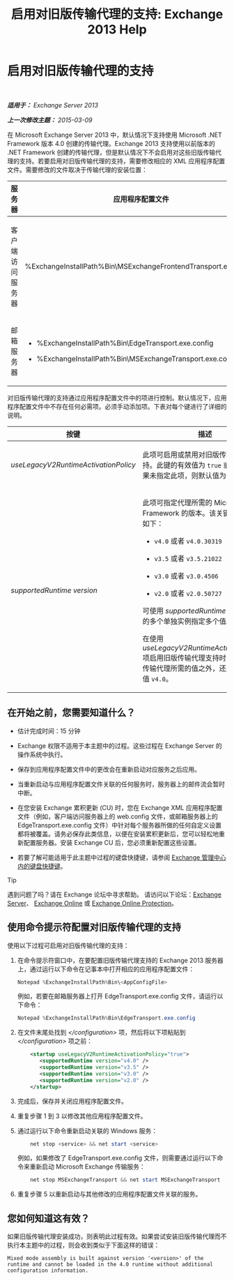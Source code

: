﻿---
title: '启用对旧版传输代理的支持: Exchange 2013 Help'
TOCTitle: 启用对旧版传输代理的支持
ms:assetid: 00617e87-7199-406e-b4a3-94378f657f1f
ms:mtpsurl: https://technet.microsoft.com/zh-cn/library/JJ591524(v=EXCHG.150)
ms:contentKeyID: 50489817
ms.date: 05/21/2018
mtps_version: v=EXCHG.150
ms.translationtype: MT
---

# 启用对旧版传输代理的支持

 

_**适用于：** Exchange Server 2013_

_**上一次修改主题：** 2015-03-09_

在 Microsoft Exchange Server 2013 中，默认情况下支持使用 Microsoft .NET Framework 版本 4.0 创建的传输代理。Exchange 2013 支持使用以前版本的 .NET Framework 创建的传输代理，但是默认情况下不会启用对这些旧版传输代理的支持。若要启用对旧版传输代理的支持，需要修改相应的 XML 应用程序配置文件。需要修改的文件取决于传输代理的安装位置：


<table>
<colgroup>
<col style="width: 33%" />
<col style="width: 33%" />
<col style="width: 33%" />
</colgroup>
<thead>
<tr class="header">
<th>服务器</th>
<th>应用程序配置文件</th>
<th>Microsoft Windows 服务</th>
</tr>
</thead>
<tbody>
<tr class="odd">
<td><p>客户端访问服务器</p></td>
<td><p>%ExchangeInstallPath%Bin\MSExchangeFrontendTransport.exe.config</p></td>
<td><p>Microsoft Exchange 前端传输 (MSExchangeFrontendTransport)</p></td>
</tr>
<tr class="even">
<td><p>邮箱服务器</p></td>
<td><ul>
<li><p>%ExchangeInstallPath%Bin\EdgeTransport.exe.config</p></li>
<li><p>%ExchangeInstallPath%Bin\MSExchangeTransport.exe.config</p></li>
</ul></td>
<td><p>Microsoft Exchange 传输 (MSExchangeTransport)</p></td>
</tr>
</tbody>
</table>


对旧版传输代理的支持通过应用程序配置文件中的项进行控制。默认情况下，应用程序配置文件中不存在任何必需项。必须手动添加项。下表对每个键进行了详细的说明。


<table>
<colgroup>
<col style="width: 50%" />
<col style="width: 50%" />
</colgroup>
<thead>
<tr class="header">
<th>按键</th>
<th>描述</th>
</tr>
</thead>
<tbody>
<tr class="odd">
<td><p><em>useLegacyV2RuntimeActivationPolicy</em></p></td>
<td><p>此项可启用或禁用对旧版传输代理的支持。此键的有效值为 <code>true</code> 或 <code>false</code>。如果未指定此项，则默认值为 <code>false</code>。</p></td>
</tr>
<tr class="even">
<td><p><em>supportedRuntime version</em></p></td>
<td><p>此项可指定代理所需的 Microsoft .NET Framework 的版本。该关键字的有效值如下：</p>
<ul>
<li><p><code>v4.0</code> 或者 <code>v4.0.30319</code></p></li>
<li><p><code>v3.5</code> 或者 <code>v3.5.21022</code></p></li>
<li><p><code>v3.0</code> 或者 <code>v3.0.4506</code></p></li>
<li><p><code>v2.0</code> 或者 <code>v2.0.50727</code></p></li>
</ul>
<p>可使用 <em>supportedRuntime version</em> 项的多个单独实例指定多个值。</p>
<p>在使用 <em>useLegacyV2RuntimeActivationPolicy</em> 项启用旧版传输代理支持时，除了旧版传输代理所需的值之外，还应始终指定值 <code>v4.0</code>。</p></td>
</tr>
</tbody>
</table>


## 在开始之前，您需要知道什么？

  - 估计完成时间：15 分钟

  - Exchange 权限不适用于本主题中的过程。这些过程在 Exchange Server 的操作系统中执行。

  - 保存到应用程序配置文件中的更改会在重新启动对应服务之后应用。

  - 当重新启动与应用程序配置文件关联的任何服务时，服务器上的邮件流会暂时中断。

  - 在您安装 Exchange 累积更新 (CU) 时，您在 Exchange XML 应用程序配置文件（例如，客户端访问服务器上的 web.config 文件，或邮箱服务器上的 EdgeTransport.exe.config 文件）中针对每个服务器所做的任何自定义设置都将被覆盖。请务必保存此类信息，以便在安装累积更新后，您可以轻松地重新配置服务器。安装 Exchange CU 后，您必须重新配置这些设置。

  - 若要了解可能适用于此主题中过程的键盘快捷键，请参阅 [Exchange 管理中心内的键盘快捷键](keyboard-shortcuts-in-the-exchange-admin-center-exchange-online-protection-help.md)。

> [!TIP]  
> 遇到问题了吗？请在 Exchange 论坛中寻求帮助。 请访问以下论坛：<a href="https://go.microsoft.com/fwlink/p/?linkid=60612">Exchange Server</a>、 <a href="https://go.microsoft.com/fwlink/p/?linkid=267542">Exchange Online</a> 或 <a href="https://go.microsoft.com/fwlink/p/?linkid=285351">Exchange Online Protection</a>。


## 使用命令提示符配置对旧版传输代理的支持

使用以下过程可启用对旧版传输代理的支持：

1.  在命令提示符窗口中，在要配置旧版传输代理支持的 Exchange 2013 服务器上，通过运行以下命令在记事本中打开相应的应用程序配置文件：
    
    ```powershell
    Notepad %ExchangeInstallPath%Bin\<AppConfigFile>
    ```
    
    例如，若要在邮箱服务器上打开 EdgeTransport.exe.config 文件，请运行以下命令：
    
    ```powershell
    Notepad %ExchangeInstallPath%Bin\EdgeTransport.exe.config
    ```

2.  在文件末尾处找到 *\</configuration\>* 项，然后将以下项粘贴到 *\</configuration\>* 项之前：
    
    ```XML
        <startup useLegacyV2RuntimeActivationPolicy="true">
           <supportedRuntime version="v4.0" />
           <supportedRuntime version="v3.5" />
           <supportedRuntime version="v3.0" />
           <supportedRuntime version="v2.0" />
        </startup>
    ```

3.  完成后，保存并关闭应用程序配置文件。

4.  重复步骤 1 到 3 以修改其他应用程序配置文件。

5.  通过运行以下命令重新启动关联的 Windows 服务：
    
    ```powershell
        net stop <service> && net start <service>
    ```

    例如，如果修改了 EdgeTransport.exe.config 文件，则需要通过运行以下命令来重新启动 Microsoft Exchange 传输服务：
    
    ```powershell
        net stop MSExchangeTransport && net start MSExchangeTransport
    ```
    
6.  重复步骤 5 以重新启动与其他修改的应用程序配置文件关联的服务。

## 您如何知道这有效？

如果旧版传输代理安装成功，则表明此过程有效。如果尝试安装旧版传输代理而不执行本主题中的过程，则会收到类似于下面这样的错误：

    Mixed mode assembly is built against version '<version>' of the runtime and cannot be loaded in the 4.0 runtime without additional configuration information.

